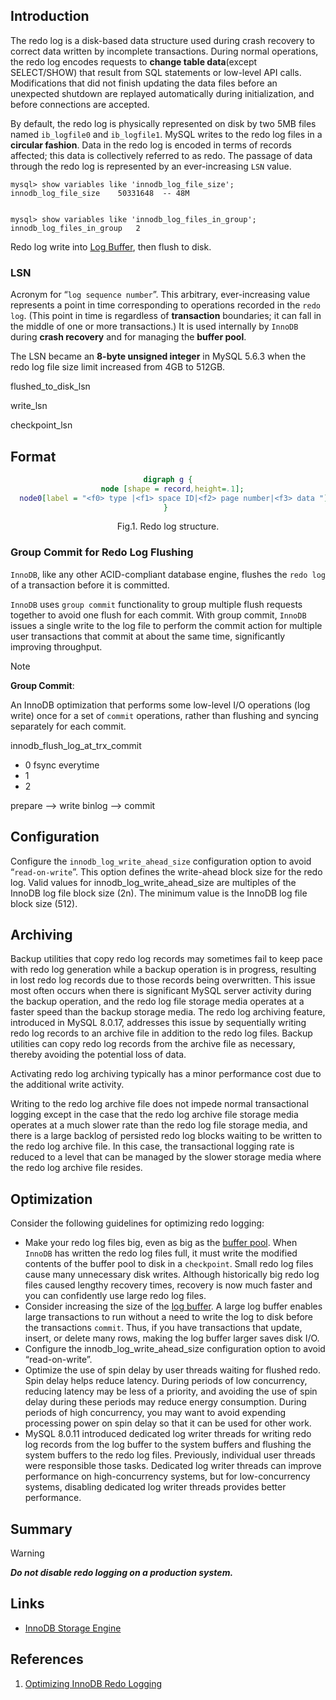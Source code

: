 ## Introduction

The redo log is a disk-based data structure used during crash recovery to correct data written by incomplete transactions.
During normal operations, the redo log encodes requests to **change table data**(except SELECT/SHOW) that result from SQL statements or low-level API calls.
Modifications that did not finish updating the data files before an unexpected shutdown are replayed automatically during initialization, and before connections are accepted.

By default, the redo log is physically represented on disk by two 5MB files named `ib_logfile0` and `ib_logfile1`.
MySQL writes to the redo log files in a **circular fashion**.
Data in the redo log is encoded in terms of records affected; this data is collectively referred to as redo. The passage of data through the redo log is represented by an ever-increasing `LSN` value.

```mysql
mysql> show variables like 'innodb_log_file_size';
innodb_log_file_size	50331648  -- 48M


mysql> show variables like 'innodb_log_files_in_group';
innodb_log_files_in_group	2
```

Redo log write into [Log Buffer](/docs/CS/DB/MySQL/memory.md?id=Log_buffer), then flush to disk.

### LSN

Acronym for “`log sequence number`”. This arbitrary, ever-increasing value represents a point in time corresponding to operations recorded in the `redo log`.
(This point in time is regardless of **transaction** boundaries; it can fall in the middle of one or more transactions.)
It is used internally by `InnoDB` during **crash recovery** and for managing the **buffer pool**.

The LSN became an **8-byte unsigned integer** in MySQL 5.6.3 when the redo log file size limit increased from 4GB to 512GB.

flushed_to_disk_lsn

write_lsn

checkpoint_lsn

## Format


<div style="text-align: center;">

```dot
digraph g {
  node [shape = record,height=.1];
  node0[label = "<f0> type |<f1> space ID|<f2> page number|<f3> data "];
} 
 ```

</div>

<p style="text-align: center;">
Fig.1. Redo log structure.
</p>



### Group Commit for Redo Log Flushing

`InnoDB`, like any other ACID-compliant database engine, flushes the `redo log` of a transaction before it is committed.

`InnoDB` uses `group commit` functionality to group multiple flush requests together to avoid one flush for each commit. With group commit,
`InnoDB` issues a single write to the log file to perform the commit action for multiple user transactions that commit at about the same time, significantly improving throughput.

> [!NOTE]
>
> **Group Commit**:
>
> An InnoDB optimization that performs some low-level I/O operations (log write) once for a set of `commit` operations, rather than flushing and syncing separately for each commit.

innodb_flush_log_at_trx_commit

- 0  fsync everytime
- 1
- 2

prepare -->  write binlog  --> commit

## Configuration

Configure the `innodb_log_write_ahead_size` configuration option to avoid “`read-on-write`”. This option defines the write-ahead block size for the redo log.
Valid values for innodb_log_write_ahead_size are multiples of the InnoDB log file block size (2n). The minimum value is the InnoDB log file block size (512).

## Archiving

Backup utilities that copy redo log records may sometimes fail to keep pace with redo log generation while a backup operation is in progress, resulting in lost redo log records due to those records being overwritten.
This issue most often occurs when there is significant MySQL server activity during the backup operation, and the redo log file storage media operates at a faster speed than the backup storage media.
The redo log archiving feature, introduced in MySQL 8.0.17, addresses this issue by sequentially writing redo log records to an archive file in addition to the redo log files.
Backup utilities can copy redo log records from the archive file as necessary, thereby avoiding the potential loss of data.

Activating redo log archiving typically has a minor performance cost due to the additional write activity.

Writing to the redo log archive file does not impede normal transactional logging except in the case that the redo log archive file storage media operates at a much slower rate than the redo log file storage media, and there is a large backlog of persisted redo log blocks waiting to be written to the redo log archive file. In this case, the transactional logging rate is reduced to a level that can be managed by the slower storage media where the redo log archive file resides.

## Optimization

Consider the following guidelines for optimizing redo logging:

* Make your redo log files big, even as big as the [buffer pool](/docs/CS/DB/MySQL/memory.md?id=buffer_pool).
  When `InnoDB` has written the redo log files full, it must write the modified contents of the buffer pool to disk in a `checkpoint`.
  Small redo log files cause many unnecessary disk writes.
  Although historically big redo log files caused lengthy recovery times, recovery is now much faster and you can confidently use large redo log files.
* Consider increasing the size of the [log buffer](/docs/CS/DB/MySQL/memory.md?id=Log_buffer).
  A large log buffer enables large transactions to run without a need to write the log to disk before the transactions `commit`.
  Thus, if you have transactions that update, insert, or delete many rows, making the log buffer larger saves disk I/O.
* Configure the innodb_log_write_ahead_size configuration option to avoid “read-on-write”.
* Optimize the use of spin delay by user threads waiting for flushed redo. Spin delay helps reduce latency.
  During periods of low concurrency, reducing latency may be less of a priority, and avoiding the use of spin delay during these periods may reduce energy consumption.
  During periods of high concurrency, you may want to avoid expending processing power on spin delay so that it can be used for other work.
* MySQL 8.0.11 introduced dedicated log writer threads for writing redo log records from the log buffer to the system buffers and flushing the system buffers to the redo log files.
  Previously, individual user threads were responsible those tasks.
  Dedicated log writer threads can improve performance on high-concurrency systems, but for low-concurrency systems, disabling dedicated log writer threads provides better performance.

## Summary

> [!WARNING]
>
> ***Do not disable redo logging on a production system.***

## Links

- [InnoDB Storage Engine](/docs/CS/DB/MySQL/InnoDB.md?id=innodb-on-disk-structures)

## References

1. [Optimizing InnoDB Redo Logging](https://dev.mysql.com/doc/refman/8.0/en/optimizing-innodb-logging.html)
